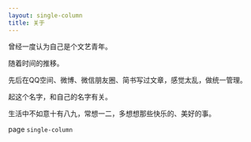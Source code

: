 ```yaml
---
layout: single-column
title: 关于
---
```


曾经一度认为自己是个文艺青年。

随着时间的推移。

先后在QQ空间、微博、微信朋友圈、简书写过文章，感觉太乱，做统一管理。

起这个名字，和自己的名字有关。

生活中不如意十有八九，常想一二，多想想那些快乐的、美好的事。

page `single-column`



